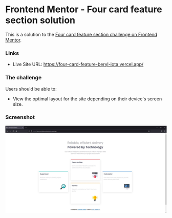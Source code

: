 # Frontend Mentor - Four card feature section solution

This is a solution to the [Four card feature section challenge on Frontend Mentor](https://www.frontendmentor.io/challenges/four-card-feature-section-weK1eFYK). 

### Links

- Live Site URL: https://four-card-feature-beryl-iota.vercel.app/


### The challenge

Users should be able to:

- View the optimal layout for the site depending on their device's screen size.

### Screenshot

![](./screenshot.jpg)


